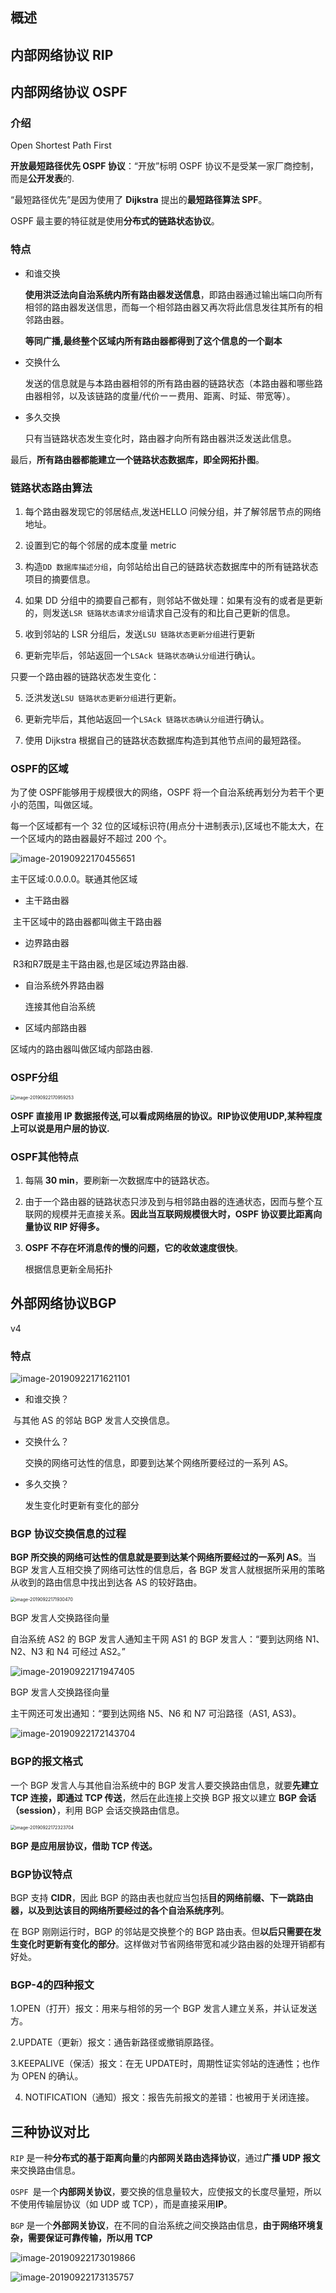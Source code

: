 ## 概述





## 内部网络协议 RIP







## 内部网络协议 OSPF

### 介绍

Open Shortest Path First

**开放最短路径优先 OSPF 协议**：“开放”标明 OSPF 协议不是受某一家厂商控制，而是**公开发表**的.

“最短路径优先”是因为使用了 **Dijkstra** 提出的**最短路径算法 SPF**。

OSPF 最主要的特征就是使用**分布式的链路状态协议**。

### 特点

- 和谁交换 

  **使用洪泛法向自治系统内所有路由器发送信息**，即路由器通过输出端口向所有相邻的路由器发送信思，而每一个相邻路由器又再次将此信息发往其所有的相邻路由器。

  **等同广播,最终整个区域内所有路由器都得到了这个信息的一个副本**

- 交换什么

  发送的信息就是与本路由器相邻的所有路由器的链路状态（本路由器和哪些路由器相邻，以及该链路的度量/代价ーー费用、距离、时延、带宽等）。

- 多久交换

  只有当链路状态发生变化时，路由器才向所有路由器洪泛发送此信息。

最后，**所有路由器都能建立一个链路状态数据库，即全网拓扑图**。

### 链路状态路由算法

1. 每个路由器发现它的邻居结点,发送HELLO 问候分组，并了解邻居节点的网络地址。

2. 设置到它的每个邻居的成本度量 metric

3. 构造`DD 数据库描述分组`，向邻站给出自己的链路状态数据库中的所有链路状态项目的摘要信息。

4. 如果 DD 分组中的摘要自己都有，则邻站不做处理：如果有没有的或者是更新的，则发送`LSR 链路状态请求分组`请求自己没有的和比自己更新的信息。

5. 收到邻站的 LSR 分组后，发送`LSU 链路状态更新分组`进行更新 

6. 更新完毕后，邻站返回一个`LSAck 链路状态确认分组`进行确认。

只要一个路由器的链路状态发生变化：

5. 泛洪发送`LSU 链路状态更新分组`进行更新。

7. 更新完毕后，其他站返回一个`LSAck 链路状态确认分组`进行确认。

8. 使用 Dijkstra 根据自己的链路状态数据库构造到其他节点间的最短路径。



### OSPF的区域

为了使 OSPF能够用于规模很大的网络，OSPF 将一个自治系统再划分为若干个更小的范围，叫做区域。

每一个区域都有一个 32 位的区域标识符(用点分十进制表示),区域也不能太大，在一个区域内的路由器最好不超过 200 个。

![image-20190922170455651](assets/路由算法与路由协议/image-20190922170455651.png)



主干区域:0.0.0.0。联通其他区域

- 主干路由器

​      主干区域中的路由器都叫做主干路由器

- 边界路由器

​      R3和R7既是主干路由器,也是区域边界路由器.

- 自治系统外界路由器

  连接其他自治系统

-   区域内部路由器

  区域内的路由器叫做区域内部路由器.





### OSPF分组

<img src="assets/路由算法与路由协议/image-20190922170959253.png" alt="image-20190922170959253" style="zoom:50%;" />





**OSPF 直接用 IP 数据报传送,可以看成网络层的协议。RIP协议使用UDP,某种程度上可以说是用户层的协议.**

### OSPF其他特点

1. 每隔 **30 min**，要刷新一次数据库中的链路状态。

2. 由于一个路由器的链路状态只涉及到与相邻路由器的连通状态，因而与整个互联网的规模并无直接关系。**因此当互联网规模很大时，OSPF 协议要比距离向量协议 RIP 好得多。**

3. **OSPF 不存在坏消息传的慢的问题，它的收敛速度很快**。

   根据信息更新全局拓扑





## 外部网络协议BGP

v4

### 特点

![image-20190922171621101](assets/路由算法与路由协议/image-20190922171621101.png)

- 和谁交换？

​     与其他 AS 的邻站 BGP 发言人交换信息。

- 交换什么？

  交换的网络可达性的信息，即要到达某个网络所要经过的一系列 AS。

- 多久交换？

  发生变化时更新有变化的部分

### BGP 协议交换信息的过程

**BGP 所交换的网络可达性的信息就是要到达某个网络所要经过的一系列 AS**。当 BGP 发言人互相交换了网络可达性的信息后，各 BGP 发言人就根据所采用的策略从收到的路由信息中找出到达各 AS 的较好路由。

<img src="assets/路由算法与路由协议/image-20190922171930470.png" alt="image-20190922171930470" style="zoom:50%;" />

BGP 发言人交换路径向量

自治系统 AS2 的 BGP 发言人通知主干网 AS1 的 BGP 发言人：“要到达网络 N1、N2、N3 和 N4 可经过 AS2。”

![image-20190922171947405](assets/路由算法与路由协议/image-20190922171947405.png)

BGP 发言人交换路径向量

主干网还可发出通知：“要到达网络 N5、N6 和 N7 可沿路径（AS1, AS3)。

![image-20190922172143704](assets/路由算法与路由协议/image-20190922172143704.png)



### BGP的报文格式

一个 BGP 发言人与其他自治系统中的 BGP 发言人要交换路由信息，就要**先建立 TCP 连接，即通过 TCP 传送**，然后在此连接上交换 BGP 报文以建立 **BGP 会话（session）**，利用 BGP 会话交换路由信息。

<img src="assets/路由算法与路由协议/image-20190922172323704.png" alt="image-20190922172323704" style="zoom:50%;" />



**BGP 是应用层协议，借助 TCP 传送。**

### BGP协议特点

BGP 支持 **CIDR**，因此 BGP 的路由表也就应当包括**目的网络前缀、下一跳路由器，以及到达该目的网络所要经过的各个自治系统序列**。

在 BGP 刚刚运行时，BGP 的邻站是交换整个的 BGP 路由表。但**以后只需要在发生变化时更新有变化的部分**。这样做对节省网络带宽和减少路由器的处理开销都有好处。

### BGP-4的四种报文

1.OPEN（打开）报文：用来与相邻的另一个 BGP 发言人建立关系，并认证发送方。

2.UPDATE（更新）报文：通告新路径或撤销原路径。

3.KEEPALIVE（保活）报文：在无 UPDATE时，周期性证实邻站的连通性；也作为 OPEN 的确认。

4. NOTIFICATION（通知）报文：报告先前报文的差错：也被用于关闭连接。



## 三种协议对比

`RIP` 是一种**分布式的基于距离向量**的**内部网关路由选择协议**，通过**广播 UDP 报文**来交换路由信息。

`OSPF `是一个**内部网关协议**，要交换的信息量较大，应使报文的长度尽量短，所以不使用传输层协议（如 UDP 或 TCP），而是直接采用**IP**。

`BGP` 是一个**外部网关协议**，在不同的自治系统之间交换路由信息，**由于网络环境复杂，需要保证可靠传输，所以用 TCP**



![image-20190922173019866](assets/路由算法与路由协议/image-20190922173019866.png)



![image-20190922173135757](assets/路由算法与路由协议/image-20190922173135757.png)









